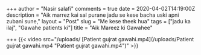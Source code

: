 +++
author = "Nasir salafi"
comments = true
date = 2020-04-02T14:19:00Z
description = "Aik marrez kai sal purane jadu se kese bacha uski apni zubani sune,"
layout = "Post"
slug = "Me kese theek hua"
tags = ["jadu ka ilaj", "Gawahe patients ki"]
title = "Aik Mareez ki Gawahee"

+++
{{< video src="/uploads/ [Patient gujrat gawahi.mp4](/uploads/Patient gujrat gawahi.mp4 "Patient gujrat gawahi.mp4")" >}}